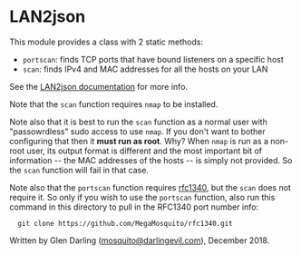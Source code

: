 # LAN2json

This module provides a class with 2 static methods:

 * `portscan`: finds TCP ports that have bound listeners on a specific host
 * `scan`: finds IPv4 and MAC addresses for all the hosts on your LAN

See the [LAN2json documentation](https://megamosquito.github.io/LAN2json/LAN2json.html) for more info.

Note that the `scan` function requires `nmap` to be installed.

Note also that it is best to run the `scan` function as a normal user with "passowrdless" sudo access to use `nmap`. If you don't want to bother configuring that then it **must run as root**. Why? When `nmap` is run as a non-root user, its output format is different and the most important bit of information -- the MAC addresses of the hosts -- is simply not provided. So the `scan` function will fail in that case.

Note also that the `portscan` function requires [rfc1340](https://github.com/MegaMosquito/rfc1340), but the `scan` does not require it.  So only if you wish
to use the `portscan` function, also run this command in this directory to pull in the RFC1340 port number info:

```
  git clone https://github.com/MegaMosquito/rfc1340.git
```

Written by Glen Darling (mosquito@darlingevil.com), December 2018.

